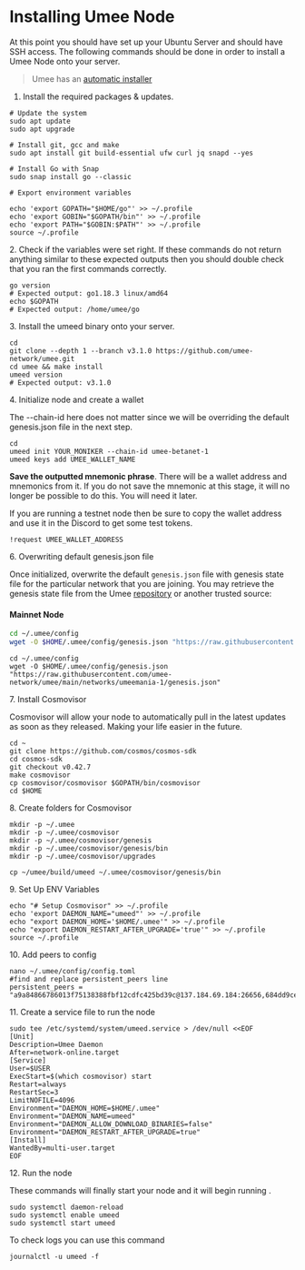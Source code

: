# Installing Umee Node

At this point you should have set up your Ubuntu Server and should have SSH access. The following commands should be done in order to install a Umee Node onto your server.&#x20;

> Umee has an [automatic installer](https://install.umee.cc)

1. Install the required packages & updates.&#x20;

```
# Update the system
sudo apt update
sudo apt upgrade

# Install git, gcc and make
sudo apt install git build-essential ufw curl jq snapd --yes

# Install Go with Snap
sudo snap install go --classic

# Export environment variables

echo 'export GOPATH="$HOME/go"' >> ~/.profile
echo 'export GOBIN="$GOPATH/bin"' >> ~/.profile
echo 'export PATH="$GOBIN:$PATH"' >> ~/.profile
source ~/.profile
```

2\. Check if the variables were set right. If these commands do not return anything similar to these expected outputs then you should double check that you ran the first commands correctly.&#x20;

```
go version
# Expected output: go1.18.3 linux/amd64
echo $GOPATH
# Expected output: /home/umee/go
```

3\. Install the umeed binary onto your server.&#x20;

```
cd
git clone --depth 1 --branch v3.1.0 https://github.com/umee-network/umee.git
cd umee && make install
umeed version
# Expected output: v3.1.0
```

4\. Initialize node and create a wallet

The --chain-id here does not matter since we will be overriding the default genesis.json file in the next step.&#x20;

```
cd
umeed init YOUR_MONIKER --chain-id umee-betanet-1
umeed keys add UMEE_WALLET_NAME
```

**Save the outputted mnemonic phrase**. There will be a wallet address and mnemonics from it. If you do not save the mnemonic at this stage, it will no longer be possible to do this. You will need it later.&#x20;

If you are running a testnet node then be sure to copy the wallet address and use it in the Discord to get some test tokens.&#x20;

```
!request UMEE_WALLET_ADDRESS
```

6\. Overwriting default genesis.json file

Once initialized, overwrite the default `genesis.json` file with genesis state file for the particular network that you are joining. You may retrieve the genesis state file from the Umee [repository](https://github.com/umee-network/umee) or another trusted source:

#### Mainnet Node&#x20;

```bash
cd ~/.umee/config
wget -O $HOME/.umee/config/genesis.json "https://raw.githubusercontent.com/umee-network/umee/main/networks/umee-1/genesis.json"
```

```
cd ~/.umee/config
wget -O $HOME/.umee/config/genesis.json "https://raw.githubusercontent.com/umee-network/umee/main/networks/umeemania-1/genesis.json"
```

7\. Install Cosmovisor&#x20;

Cosmovisor will allow your node to automatically pull in the latest updates as soon as they released. Making your life easier in the future.&#x20;

```
cd ~
git clone https://github.com/cosmos/cosmos-sdk
cd cosmos-sdk
git checkout v0.42.7
make cosmovisor
cp cosmovisor/cosmovisor $GOPATH/bin/cosmovisor
cd $HOME
```

8\. Create folders for Cosmovisor

```
mkdir -p ~/.umee
mkdir -p ~/.umee/cosmovisor
mkdir -p ~/.umee/cosmovisor/genesis
mkdir -p ~/.umee/cosmovisor/genesis/bin
mkdir -p ~/.umee/cosmovisor/upgrades

cp ~/umee/build/umeed ~/.umee/cosmovisor/genesis/bin

```

9\. Set Up ENV Variables&#x20;

```
echo "# Setup Cosmovisor" >> ~/.profile
echo 'export DAEMON_NAME="umeed"' >> ~/.profile
echo "export DAEMON_HOME='$HOME/.umee'" >> ~/.profile
echo "export DAEMON_RESTART_AFTER_UPGRADE='true'" >> ~/.profile
source ~/.profile
```

10\. Add peers to config&#x20;

```
nano ~/.umee/config/config.toml
#find and replace persistent_peers line
persistent_peers = "a9a84866786013f75138388fbf12cdfc425bd39c@137.184.69.184:26656,684dd9ce7746041d0453322808cc5b238861e386@137.184.65.210:26656,c4c425c66d2941ce4d5d98185aa90d2330de5efd@143.244.166.155:26656,eb42bdbd821fad7bd0048a741237625b4d954d18@143.244.165.138:26656,4e9f928cbbb2b0fede72e83f9489f922d7b6dc0b@135.181.47.127:26656,4e37887e1b9799b1eb479334eb3d0d2c458dc038@194.163.172.168:26656,bf38d9a0dbebb80e855c9d67c9a6cd9741913058@188.34.157.243:26656,b634e9a9661a0b101689e9cef3ffe16ab6669d5a@188.34.182.94:26656,aa52369e41030c927269cd5fbf575faa9373d249@51.77.34.110:26656,cd12da436528731dea70319d32927e5aa9319be5@65.21.55.103:26656"

```

11\. Create a service file to run the node

```
sudo tee /etc/systemd/system/umeed.service > /dev/null <<EOF
[Unit]
Description=Umee Daemon
After=network-online.target
[Service]
User=$USER
ExecStart=$(which cosmovisor) start
Restart=always
RestartSec=3
LimitNOFILE=4096
Environment="DAEMON_HOME=$HOME/.umee"
Environment="DAEMON_NAME=umeed"
Environment="DAEMON_ALLOW_DOWNLOAD_BINARIES=false"
Environment="DAEMON_RESTART_AFTER_UPGRADE=true"
[Install]
WantedBy=multi-user.target
EOF
```

12\. Run the node

These commands will finally start your node and it will begin running .&#x20;

```
sudo systemctl daemon-reload
sudo systemctl enable umeed
sudo systemctl start umeed
```

To check logs you can use this command

```
journalctl -u umeed -f
```
